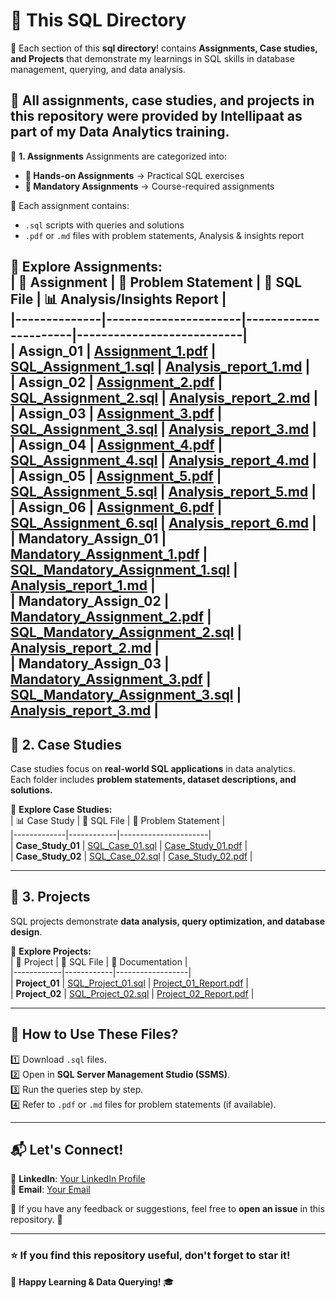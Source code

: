 # 📂 This SQL Directory  

🚀 Each section of this **sql directory**! contains **Assignments, Case studies, and Projects** that demonstrate my learnings in SQL skills in database management, querying, and data analysis.  

📌 **All assignments, case studies, and projects in this repository were provided by Intellipaat as part of my Data Analytics training.**  
---

📂 **1. Assignments**
Assignments are categorized into:
- **📌 Hands-on Assignments** → Practical SQL exercises  
- **📌 Mandatory Assignments** → Course-required assignments  

🔹 Each assignment contains:  
- `.sql` scripts with queries and solutions  
- `.pdf` or `.md` files with problem statements, Analysis & insights report 

📍 **Explore Assignments:**  
| 🔢 Assignment | 📑 Problem Statement | 📄 SQL File | 📊 Analysis/Insights Report |  
|--------------|----------------------|----------------------|---------------------------|  
| **Assign_01** | [Assignment_1.pdf](https://github.com/RamkumarN-22/Data-Analytics-Journey/blob/main/SQL/Assignments/Hand-on-Assignments/Assign_01/SQL_Assignment_Prob_Stat_1.pdf) | [SQL_Assignment_1.sql](https://github.com/RamkumarN-22/Data-Analytics-Journey/blob/main/SQL/Assignments/Hand-on-Assignments/Assign_01/SQL_Assignment_1.sql) | [Analysis_report_1.md](#) |  
| **Assign_02** | [Assignment_2.pdf](https://github.com/RamkumarN-22/Data-Analytics-Journey/blob/main/SQL/Assignments/Hands-on-Assignments/Assign_02/SQL_Assignment_Prob_Stat_2.pdf) | [SQL_Assignment_2.sql](https://github.com/RamkumarN-22/Data-Analytics-Journey/blob/main/SQL/Assignments/Hands-on-Assignments/Assign_02/SQL_Assignment_2.sql) | [Analysis_report_2.md](https://github.com/RamkumarN-22/Data-Analytics-Journey/blob/main/SQL/Assignments/Hands-on-Assignments/Assign_02/readme.md) |  
| **Assign_03** | [Assignment_3.pdf](https://github.com/RamkumarN-22/Data-Analytics-Journey/blob/main/SQL/Assignments/Hands-on-Assignments/Assign_03/SQL_Assignment_Prob_Stat_3.pdf) | [SQL_Assignment_3.sql](https://github.com/RamkumarN-22/Data-Analytics-Journey/blob/main/SQL/Assignments/Hands-on-Assignments/Assign_03/SQL_Assignment_3.sql) | [Analysis_report_3.md](https://github.com/RamkumarN-22/Data-Analytics-Journey/blob/main/SQL/Assignments/Hands-on-Assignments/Assign_03/readme.md) |  
| **Assign_04** | [Assignment_4.pdf](https://github.com/RamkumarN-22/Data-Analytics-Journey/blob/main/SQL/Assignments/Hands-on-Assignments/Assign_04/SQL_Assignment_Prob_Stat_4.pdf) | [SQL_Assignment_4.sql](https://github.com/RamkumarN-22/Data-Analytics-Journey/blob/main/SQL/Assignments/Hands-on-Assignments/Assign_04/SQL_Assignment_4.sql) | [Analysis_report_4.md](https://github.com/RamkumarN-22/Data-Analytics-Journey/blob/main/SQL/Assignments/Hands-on-Assignments/Assign_04/readme.md) |  
| **Assign_05** | [Assignment_5.pdf](https://github.com/RamkumarN-22/Data-Analytics-Journey/blob/main/SQL/Assignments/Hands-on-Assignments/Assign_05/SQL_Assignment_Prob_Stat_5.pdf) | [SQL_Assignment_5.sql](https://github.com/RamkumarN-22/Data-Analytics-Journey/blob/main/SQL/Assignments/Hands-on-Assignments/Assign_05/SQL_Assignment_5.sql) | [Analysis_report_5.md](https://github.com/RamkumarN-22/Data-Analytics-Journey/blob/main/SQL/Assignments/Hands-on-Assignments/Assign_05/readme.md) |  
| **Assign_06** | [Assignment_6.pdf](https://github.com/RamkumarN-22/Data-Analytics-Journey/blob/main/SQL/Assignments/Hands-on-Assignments/Assign_06/SQL_Assignment_Prob_Stat_6.pdf) | [SQL_Assignment_6.sql](https://github.com/RamkumarN-22/Data-Analytics-Journey/blob/main/SQL/Assignments/Hands-on-Assignments/Assign_06/SQL_Assignment_6.sql) | [Analysis_report_6.md](https://github.com/RamkumarN-22/Data-Analytics-Journey/blob/main/SQL/Assignments/Hands-on-Assignments/Assign_06/readme.md) |  
| **Mandatory_Assign_01** | [Mandatory_Assignment_1.pdf](https://github.com/RamkumarN-22/Data-Analytics-Journey/blob/main/SQL/Assignments/Mandatory-Assignments/Mandatory_Assign_01/SQL_Mandatory_Assignment_Prob_Stat_1.pdf) | [SQL_Mandatory_Assignment_1.sql](https://github.com/RamkumarN-22/Data-Analytics-Journey/blob/main/SQL/Assignments/Mandatory-Assignments/Mandatory_Assign_01/SQL_Mandatory_Assignment_1.sql) | [Analysis_report_1.md](https://github.com/RamkumarN-22/Data-Analytics-Journey/blob/main/SQL/Assignments/Mandatory-Assignments/Mandatory_Assign_01/readme.md) |  
| **Mandatory_Assign_02** | [Mandatory_Assignment_2.pdf](https://github.com/RamkumarN-22/Data-Analytics-Journey/blob/main/SQL/Assignments/Mandatory-Assignments/Mandatory_Assign_02/SQL_Mandatory_Assignment_Prob_Stat_2.pdf) | [SQL_Mandatory_Assignment_2.sql](https://github.com/RamkumarN-22/Data-Analytics-Journey/blob/main/SQL/Assignments/Mandatory-Assignments/Mandatory_Assign_02/SQL_Mandatory_Assignment_2.sql) | [Analysis_report_2.md](https://github.com/RamkumarN-22/Data-Analytics-Journey/blob/main/SQL/Assignments/Mandatory-Assignments/Mandatory_Assign_02/readme.md) |  
| **Mandatory_Assign_03** | [Mandatory_Assignment_3.pdf](https://github.com/RamkumarN-22/Data-Analytics-Journey/blob/main/SQL/Assignments/Mandatory-Assignments/Mandatory_Assign_03/SQL_Mandatory_Assignment_Prob_Stat_3.pdf) | [SQL_Mandatory_Assignment_3.sql](https://github.com/RamkumarN-22/Data-Analytics-Journey/blob/main/SQL/Assignments/Mandatory-Assignments/Mandatory_Assign_03/SQL_Mandatory_Assignment_3.sql) | [Analysis_report_3.md](https://github.com/RamkumarN-22/Data-Analytics-Journey/blob/main/SQL/Assignments/Mandatory-Assignments/Mandatory_Assign_03/readme.md) |  
---

## 📂 **2. Case Studies**
Case studies focus on **real-world SQL applications** in data analytics.  
Each folder includes **problem statements, dataset descriptions, and solutions.**  

📍 **Explore Case Studies:**  
| 📊 Case Study | 📄 SQL File | 📑 Problem Statement |  
|-------------|------------|----------------------|  
| **Case_Study_01** | [SQL_Case_01.sql](#) | [Case_Study_01.pdf](#) |  
| **Case_Study_02** | [SQL_Case_02.sql](#) | [Case_Study_02.pdf](#) |  

---

## 📂 **3. Projects**
SQL projects demonstrate **data analysis, query optimization, and database design**.  

📍 **Explore Projects:**  
| 🚀 Project | 📄 SQL File | 📑 Documentation |  
|------------|------------|------------------|  
| **Project_01** | [SQL_Project_01.sql](#) | [Project_01_Report.pdf](#) |  
| **Project_02** | [SQL_Project_02.sql](#) | [Project_02_Report.pdf](#) |  

---

## 📖 **How to Use These Files?**
1️⃣ Download `.sql` files.  
2️⃣ Open in **SQL Server Management Studio (SSMS)**.  
3️⃣ Run the queries step by step.  
4️⃣ Refer to `.pdf` or `.md` files for problem statements (if available).  

---

## 📬 **Let's Connect!**
💼 **LinkedIn**: [Your LinkedIn Profile](#)  
📧 **Email**: [Your Email](#)  

📌 If you have any feedback or suggestions, feel free to **open an issue** in this repository. 🎯  

---

### ⭐ If you find this repository useful, don't forget to **star** it!  

🚀 **Happy Learning & Data Querying!** 🎓  

